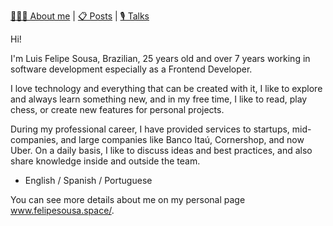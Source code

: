 [👨🏻‍💻 About me](https://felipesousa.space/about) | [📋 Posts](https://felipesousa.space/posts) | [🎙 Talks](https://felipesousa.space/talks/)

Hi!

I'm Luis Felipe Sousa, Brazilian, 25 years old and over 7 years working in software development especially as a Frontend Developer.

I love technology and everything that can be created with it, I like to explore and always learn something new, and in my free time, I like to read, play chess, or create new features for personal projects.

During my professional career, I have provided services to startups, mid-companies, and large companies like Banco Itaú, Cornershop, and now Uber. On a daily basis, I like to discuss ideas and best practices, and also share knowledge inside and outside the team.

* English / Spanish / Portuguese

You can see more details about me on my personal page www.felipesousa.space/.
